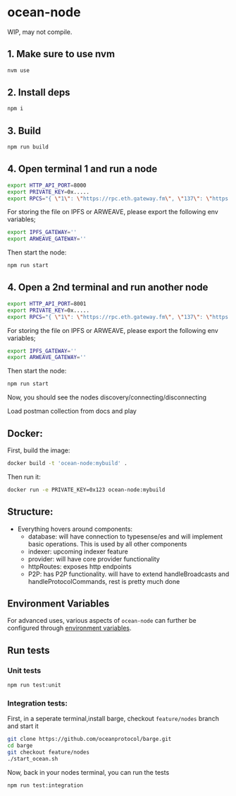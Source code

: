 # ocean-node

WIP, may not compile.

## 1. Make sure to use nvm

```bash
nvm use
```

## 2. Install deps

```bash
npm i
```

## 3. Build

```bash
npm run build
```

## 4. Open terminal 1 and run a node

```bash
export HTTP_API_PORT=8000
export PRIVATE_KEY=0x.....
export RPCS="{ \"1\": \"https://rpc.eth.gateway.fm\", \"137\": \"https://polygon.meowrpc.com\", \"80001\": \"https://rpc-mumbai.maticvigil.com\" }"
```

For storing the file on IPFS or ARWEAVE, please export the following env variables;

```bash
export IPFS_GATEWAY=''
export ARWEAVE_GATEWAY=''
```
Then start the node:

```bash
npm run start
```


## 4. Open a 2nd terminal and run another node

```bash
export HTTP_API_PORT=8001
export PRIVATE_KEY=0x.....
export RPCS="{ \"1\": \"https://rpc.eth.gateway.fm\", \"137\": \"https://polygon.meowrpc.com\", \"80001\": \"https://rpc-mumbai.maticvigil.com\" }"
```

For storing the file on IPFS or ARWEAVE, please export the following env variables;

```bash
export IPFS_GATEWAY=''
export ARWEAVE_GATEWAY=''
```
Then start the node:

```bash
npm run start
```

Now, you should see the nodes discovery/connecting/disconnecting

Load postman collection from docs and play

## Docker:

First, build the image:

```bash
docker build -t 'ocean-node:mybuild' .
```
Then run it:

```bash
docker run -e PRIVATE_KEY=0x123 ocean-node:mybuild
```

## Structure:
 - Everything hovers around components:
    -  database:   will have connection to typesense/es and will implement basic operations.   This is used by all other components
    -  indexer:  upcoming indexer feature
    -  provider: will have core provider functionality
    -  httpRoutes:  exposes http endpoints
    -  P2P:  has P2P functionality.  will have to extend handleBroadcasts and handleProtocolCommands, rest is pretty much done

## Environment Variables
  
  For advanced uses, various aspects of `ocean-node` can further be configured through [environment
variables](docs/environment-variables.md).

## Run tests

### Unit tests

```bash
npm run test:unit
```

### Integration tests:

First, in a seperate terminal,install barge, checkout `feature/nodes` branch and start it

```bash
git clone https://github.com/oceanprotocol/barge.git
cd barge
git checkout feature/nodes
./start_ocean.sh
```

Now, back in your nodes terminal, you can run the tests

```bash
npm run test:integration
```